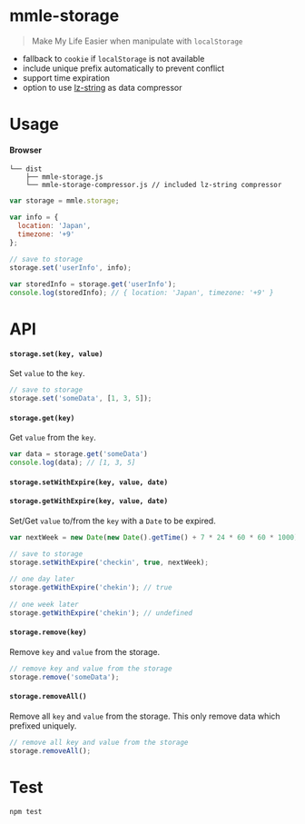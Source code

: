 # mmle-storage

> Make My Life Easier when manipulate with `localStorage`

* fallback to `cookie` if `localStorage` is not available
* include unique prefix automatically to prevent conflict 
* support time expiration
* option to use [lz-string](https://github.com/pieroxy/lz-string) as data compressor

# Usage

#### Browser

```
└── dist
    ├── mmle-storage.js
    └── mmle-storage-compressor.js // included lz-string compressor
```

```js
var storage = mmle.storage;

var info = {
  location: 'Japan',
  timezone: '+9'
};

// save to storage
storage.set('userInfo', info); 
    
var storedInfo = storage.get('userInfo');
console.log(storedInfo); // { location: 'Japan', timezone: '+9' }
```

# API

#### `storage.set(key, value)`

Set `value` to the `key`.

```js
// save to storage
storage.set('someData', [1, 3, 5]);
```

#### `storage.get(key)`

Get `value` from the `key`.

```js
var data = storage.get('someData')
console.log(data); // [1, 3, 5]
```

#### `storage.setWithExpire(key, value, date)`
#### `storage.getWithExpire(key, value, date)`

Set/Get `value` to/from the `key` with a `Date` to be expired.

```js
var nextWeek = new Date(new Date().getTime() + 7 * 24 * 60 * 60 * 1000);

// save to storage
storage.setWithExpire('checkin', true, nextWeek); 
  
// one day later
storage.getWithExpire('chekin'); // true
  
// one week later
storage.getWithExpire('chekin'); // undefined
```

#### `storage.remove(key)`

Remove `key` and `value` from the storage.

```js
// remove key and value from the storage
storage.remove('someData');
```

#### `storage.removeAll()`

Remove all `key` and `value` from the storage. This only remove data which prefixed uniquely.

```js
// remove all key and value from the storage
storage.removeAll();
```

# Test

```
npm test
```
